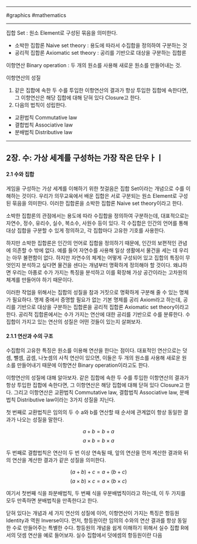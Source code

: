 
---

#graphics #mathematics 

---

집합 Set : 원소 Element로 구성된 묶음을 의미한다.

- 소박한 집합론 Naive set theory : 용도에 따라서 수집합을 정의하여 구분하는 것
- 공리적 집합론 Axiomatic set theory : 공리를 기반으로 대상을 구분하는 집합론

이항연산 Binary operation : 두 개의 원소를 사용해 새로운 원소를 만들어내는 것.

이항연산의 성질

1. 같은 집합에 속한 두 수를 투입한 이항연산의 결과가 항상 투입한 집합에 속한다면, 그 이항연산은 해당 집합에 대해 닫혀 있다 Closure고 한다.
2. 다음의 법칙이 성립한다.
- 교환법칙 Commutative law
- 결합법칙 Associative law
- 분배법칙 Distributive law

---

## 2장. 수: 가상 세계를 구성하는 가장 작은 단우ㅏㅣ

#### 2.1 수와 집합

게임을 구성하는 가상 세계를 이해하기 위한 첫걸음은 집합 Set이라는 개념으로 수를 이해하는 것이다. 우리가 의무교육에서 배운 집합은 서로 구분되는 원소 Element로 구성된 묶음을 의미한다. 이러한 집합론을 소박한 집합론 Naive set theory이라고 한다.

소박한 집합론의 관점에서는 용도에 따라 수집합을 정의하여 구분하는데, 대표적으로는 자연수, 정수, 유리수, 실수, 복소수, 사원수 등이 있다. 각 수집합은 인간의 언어를 통해 대상 집합을 구분할 수 있게 정의하고, 각 집합마다 고유한 기호를 사용한다.

하지만 소박한 집합론은 인간의 언어로 집합을 정의하기 때문에, 인간의 보편적인 관념에 의존할 수 밖에 없다. 예를 들어 자연수를 사용해 일상 생활에서 물건을 세는 데 우리는 아무 불편함이 없다. 하지만 자연수의 체계는 어떻게 구성되어 있고 집합의 특징이 무엇인지 분석하고 싶다면 물건을 센다는 개념부터 명확하게 정의해야 할 것이다. 왜냐하면 우리는 아픙로 수가 가지는 특징을 분석하고 이를 확장해 가상 공간이라는 고차원의 체계를 만들어야 하기 때문이다.

이러한 작업을 위해서는 집합의 성질을 참과 거짓으로 명확하게 구분해 줄 수 있는 명체가 필요하다. 명제 중에서 증명할 필요가 없는 기본 명제를 공리 Axiom라고 하는데, 공리를 기반으로 대상을 구분하는 집합론을 공리적 집합론 Axiomatic set theory이라고 한다. 공리적 집합론에서는 수가 가지는 연산에 대한 공리를 기반으로 수를 분류한다. 수집합이 가지고 있는 연산의 성질은 어떤 것들이 있는지 살펴보자.

#### 2.1.1 연산과 수의 구조

수집합의 고유한 특징은 원소를 이용해 연산을 한다는 점이다. 대표적인 연산으로는 덧셈, 뺄셈, 곱셈, 나눗셈의 사칙 연산이 있으면, 이들은 두 개의 원소를 사용해 새로운 원소를 만들어내기 때문에 이항연산 Binary operation이라고도 한다.

이항연산의 성질에 대해 알아보자. 같은 집합에 속한 두 수를 투입한 이항연산의 결과가 항상 투입한 집합에 속한다면, 그 이항연산은 해당 집합에 대해 닫혀 있다 Closure고 한다. 그리고 이항연산은 교환법칙 Commutative law, 결합법칙 Associative law, 분배법칙 Distributive law이라는 3가지 성질을 지닌다.

첫 번째로 교환법칙은 임의의 두 수 a와 b를 연산할 때 순서에 관계없이 항상 동일한 결과가 나오는 성질을 말한다.

$$a + b = b + a$$
$$a \times b = b \times a$$

두 번째로 결합법칙은 연산이 두 번 이상 연속될 때, 앞의 연산을 먼저 계산한 결과와 뒤의 연산을 계산한 결과가 같은 성질을 의미한다.

$$(a + b) + c = a + (b + c)$$
$$(a \times b) \times c = a \times (b \times c)$$

여기서 첫번째 식을 좌분배법칙, 두 번째 식을 우분배법칙이라고 하는데, 이 두 가지를 모두 만족하면 분배법칙을 만족한다고 한다.

닫혀 있다는 개념과 세 가지 연산의 성질에 이어, 이항연산이 가지는 특징은 항등원 Identity과 역원 Inverse이다. 먼저, 항등원이란 임의의 수와의 연산 결과를 항상 동일한 수로 만들어주는 특별한 수다.
항등원의 개념을 쉽게 이해하기 위해서 실수 집합 R에서의 덧셈 연산을 예로 들어보자. 실수 집합에서 덧에셈의 항등원이란 다음
